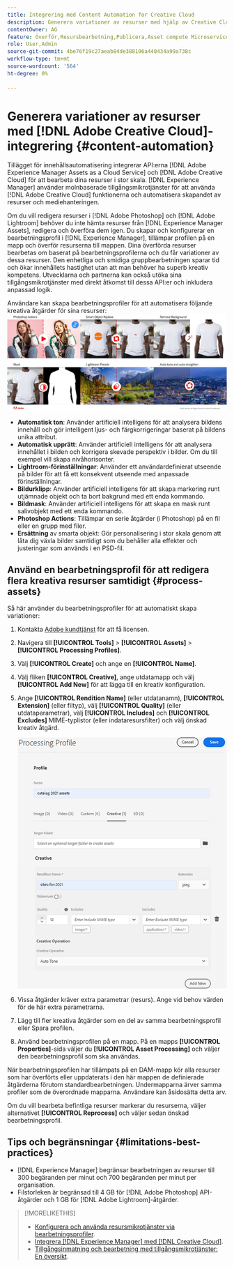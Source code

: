 ```yaml
---
title: Integrering med Content Automation for Creative Cloud
description: Generera variationer av resurser med hjälp av Creative Cloud-integrering
contentOwner: AG
feature: Överför,Resursbearbetning,Publicera,Asset compute Microservices,Arbetsflöde
role: User,Admin
source-git-commit: 4be76f19c27aeab84de388106a440434a99a738c
workflow-type: tm+mt
source-wordcount: '564'
ht-degree: 0%

---
```



# Generera variationer av resurser med [!DNL Adobe Creative Cloud]-integrering {#content-automation}

Tillägget för innehållsautomatisering integrerar API:erna [!DNL Adobe Experience Manager Assets as a Cloud Service] och [!DNL Adobe Creative Cloud] för att bearbeta dina resurser i stor skala. [!DNL Experience Manager] använder molnbaserade  [](/help/assets/asset-microservices-overview.md) tillgångsmikrotjänster för att använda  [!DNL Adobe Creative Cloud] funktionerna och automatisera skapandet av resurser och mediehanteringen.

Om du vill redigera resurser i [!DNL Adobe Photoshop] och [!DNL Adobe Lightroom] behöver du inte hämta resurser från [!DNL Experience Manager Assets], redigera och överföra dem igen. Du skapar och konfigurerar en bearbetningsprofil i [!DNL Experience Manager], tillämpar profilen på en mapp och överför resurserna till mappen. Dina överförda resurser bearbetas om baserat på bearbetningsprofilerna och du får variationer av dessa resurser. Den enhetliga och smidiga gruppbearbetningen sparar tid och ökar innehållets hastighet utan att man behöver ha superb kreativ kompetens. Utvecklarna och partnerna kan också utöka sina tillgångsmikrotjänster med direkt åtkomst till dessa API:er och inkludera anpassad logik.

Användare kan skapa bearbetningsprofiler för att automatisera följande kreativa åtgärder för sina resurser:\
![automatisera Adobe Photoshop och Adobe Lightroom-operationer på resurser](assets/content-automation.png)
* **Automatisk ton**: Använder artificiell intelligens för att analysera bildens innehåll och gör intelligent ljus- och färgkorrigeringar baserat på bildens unika attribut.
* **Automatisk upprätt**: Använder artificiell intelligens för att analysera innehållet i bilden och korrigera skevade perspektiv i bilder. Om du till exempel vill skapa nivåhorisonter.
* **Lightroom-förinställningar**: Använder ett användardefinierat utseende på bilder för att få ett konsekvent utseende med anpassade förinställningar.
* **Bildurklipp**: Använder artificiell intelligens för att skapa markering runt utjämnade objekt och ta bort bakgrund med ett enda kommando.
* **Bildmask**: Använder artificiell intelligens för att skapa en mask runt salivobjekt med ett enda kommando.
* **Photoshop Actions**: Tillämpar en serie åtgärder (i Photoshop) på en fil eller en grupp med filer.
* **Ersättning** av smarta objekt: Gör personalisering i stor skala genom att låta dig växla bilder samtidigt som du behåller alla effekter och justeringar som används i en PSD-fil.



## Använd en bearbetningsprofil för att redigera flera kreativa resurser samtidigt {#process-assets}

Så här använder du bearbetningsprofiler för att automatiskt skapa variationer:

1. Kontakta [Adobe kundtjänst](https://experienceleague.adobe.com/#support) för att få licensen.

1. Navigera till **[!UICONTROL Tools]** > **[!UICONTROL Assets]** > **[!UICONTROL Processing Profiles]**.

1. Välj **[!UICONTROL Create]** och ange en **[!UICONTROL Name]**.

1. Välj fliken **[!UICONTROL Creative]**, ange utdatamapp och välj **[!UICONTROL Add New]** för att lägga till en kreativ konfiguration.

1. Ange **[!UICONTROL Rendition Name]** (eller utdatanamn), **[!UICONTROL Extension]** (eller filtyp), välj **[!UICONTROL Quality]** (eller utdataparametrar), välj **[!UICONTROL Includes]** och **[!UICONTROL Excludes]** MIME-typlistor (eller indataresursfilter) och välj önskad kreativ åtgärd.<br/>

   ![fliken creative i bearbetningsprofilen](assets/creative-processing-profile.png)

1. Vissa åtgärder kräver extra parametrar (resurs). Ange vid behov värden för de här extra parametrarna.

1. Lägg till fler kreativa åtgärder som en del av samma bearbetningsprofil eller Spara profilen.

1. Använd bearbetningsprofilen på en mapp. På en mapps **[!UICONTROL Properties]**-sida väljer du **[!UICONTROL Asset Processing]** och väljer den bearbetningsprofil som ska användas.

När bearbetningsprofilen har tillämpats på en DAM-mapp kör alla resurser som har överförts eller uppdaterats i den här mappen de definierade åtgärderna förutom standardbearbetningen. Undermapparna ärver samma profiler som de överordnade mapparna. Användare kan åsidosätta detta arv.

Om du vill bearbeta befintliga resurser markerar du resurserna, väljer alternativet **[!UICONTROL Reprocess]** och väljer sedan önskad bearbetningsprofil.

## Tips och begränsningar {#limitations-best-practices}

* [!DNL Experience Manager] begränsar bearbetningen av resurser till 300 begäranden per minut och 700 begäranden per minut per organisation.
* Filstorleken är begränsad till 4 GB för [!DNL Adobe Photoshop] API-åtgärder och 1 GB för [!DNL Adobe Lightroom]-åtgärder.

>[!MORELIKETHIS]
>
>* [Konfigurera och använda resursmikrotjänster via bearbetningsprofiler](/help/assets/asset-microservices-configure-and-use.md).
>* [Integrera  [!DNL Experience Manager] med [!DNL Creative Cloud]](/help/assets/aem-cc-integration-best-practices.md).
>* [Tillgångsinmatning och bearbetning med tillgångsmikrotjänster: En översikt](/help/assets/asset-microservices-overview.md).

